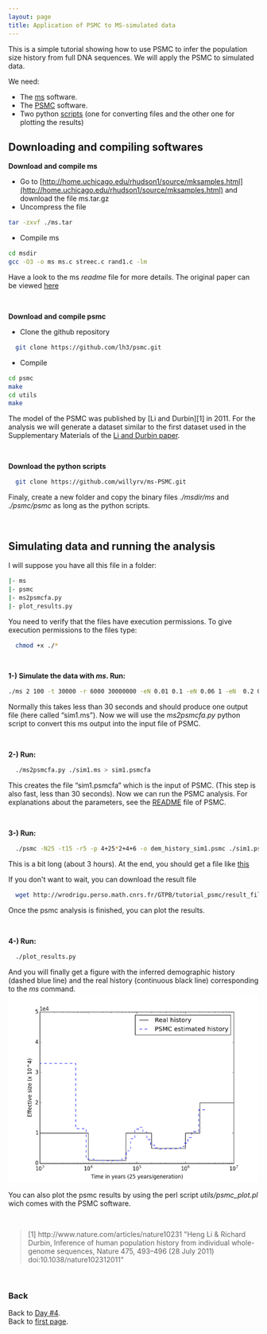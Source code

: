 ```yaml
---
layout: page
title: Application of PSMC to MS-simulated data
---
```


This is a simple tutorial showing how to use PSMC to infer the population size history from full DNA sequences. We will apply the PSMC to simulated data.

We need:

* The [ms](http://home.uchicago.edu/rhudson1/source/mksamples.html) software.
* The [PSMC](https://github.com/lh3/psmc) software.
* Two python [scripts](https://github.com/willyrv/ms-PSMC) (one for converting files and the other one for plotting the results)

Downloading and compiling softwares
-----------------------------------

**Download and compile ms**

- Go to [http://home.uchicago.edu/rhudson1/source/mksamples.html](http://home.uchicago.edu/rhudson1/source/mksamples.html) and download the file ms.tar.gz
- Uncompress the file

```bash
tar -zxvf ./ms.tar
```

- Compile ms

```bash
cd msdir
gcc -O3 -o ms ms.c streec.c rand1.c -lm
```

Have a look to the ms *readme* file for more details. The original paper can be viewed [here](http://bioinformatics.oxfordjournals.org/content/18/2/337.short)

<br/>

**Download and compile psmc**

- Clone the github repository

```bash
  git clone https://github.com/lh3/psmc.git
```

- Compile

```bash
cd psmc
make
cd utils
make
```

The model of the PSMC was published by [Li and Durbin][1] in 2011. For the analysis we will generate a dataset similar to the first dataset used in the Supplementary Materials of the [Li and Durbin paper](http://www.nature.com/articles/nature10231).

<br/>

**Download the python scripts**

```bash
  git clone https://github.com/willyrv/ms-PSMC.git
```

Finaly, create a new folder and copy the binary files *./msdir/ms* and *./psmc/psmc* as long as the python scripts.

<br/>

Simulating data and running the analysis
----------------------------------------

I will suppose you have all this file in a folder:

```bash
|- ms
|- psmc
|- ms2psmcfa.py
|- plot_results.py
```

You need to verify that the files have execution permissions. To give execution permissions to the files type:

```bash
  chmod +x ./*
```

<br/>

**1-) Simulate the data with *ms*. Run:**

```bash
./ms 2 100 -t 30000 -r 6000 30000000 -eN 0.01 0.1 -eN 0.06 1 -eN  0.2 0.5 -eN 1 1 -eN 2 2 -p 8  > sim1.ms
```

Normally this takes less than 30 seconds and should produce one output file (here called “sim1.ms”). Now we will use the *ms2psmcfa.py* python script to convert this ms output into the input file of PSMC.

<br/>

**2-) Run:**

```bash
  ./ms2psmcfa.py ./sim1.ms > sim1.psmcfa
```

This creates the file “sim1.psmcfa” which is the input of PSMC. (This step is also fast, less than 30 seconds). Now we can run the PSMC analysis. For explanations about the parameters, see the [README](https://github.com/lh3/psmc/blob/master/README) file of PSMC.

<br/>

**3-) Run:**

```bash
  ./psmc -N25 -t15 -r5 -p 4+25*2+4+6 -o dem_history_sim1.psmc ./sim1.psmcfa
```

This is a bit long (about 3 hours). At the end, you should get a file like [this](http://wrodrigu.perso.math.cnrs.fr/GTPB/tutorial_psmc/result_files/dem_history_sim1.psmc)

If you don't want to wait, you can download the result file

```bash
  wget http://wrodrigu.perso.math.cnrs.fr/GTPB/tutorial_psmc/result_files/dem_history_sim1.psmc
```
Once the psmc analysis is finished, you can plot the results.

<br/>

**4-) Run:**

```bash
  ./plot_results.py
```

And you will finally get a figure with the inferred demographic history (dashed blue line) and the real history (continuous black line) corresponding to the *ms* command.
![results](../assets/ms-PSMC_results.png)

You can also plot the psmc results by using the perl script *utils/psmc_plot.pl* wich comes with the PSMC software.

<br/>

> <p>[1]  http://www.nature.com/articles/nature10231 "Heng Li & Richard Durbin, Inference of human population history from individual whole-genome sequences,  Nature 475, 493–496 (28 July 2011) doi:10.1038/nature102312011"</p>

<br/>

### Back

Back to [Day #4](./Day4_PopStructDH.md).  
Back to [first page](../index.md).
